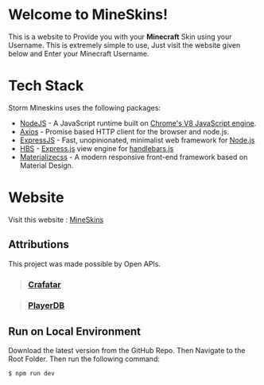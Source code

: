 # Welcome to MineSkins!

This is a website to Provide you with your **Minecraft** Skin using your  Username. This is extremely simple to use, Just visit the website given below and Enter your Minecraft Username.

# Tech Stack	
Storm Mineskins uses the following packages:
* [NodeJS](https://nodejs.org/) - A JavaScript runtime built on [Chrome's V8 JavaScript engine](https://v8.dev/).
* [Axios](https://www.npmjs.com/package/axios) - Promise based HTTP client for the browser and node.js.
* [ExpressJS](https://expressjs.com/) - Fast, unopinionated, minimalist web framework for [Node.js](https://nodejs.org/en/)
* [HBS](https://www.npmjs.com/package/hbs) - [Express.js](https://expressjs.com/) view engine for [handlebars.js](https://handlebarsjs.com/)
* [Materializecss](https://materializecss.com/) - A modern responsive front-end framework based on Material Design.

# Website
Visit this website : [MineSkins](https://shabarishr-mineskins.herokuapp.com/)

## Attributions
This project was made possible by Open APIs.
>### [Crafatar](https://crafatar.com/)

>### [PlayerDB](https://playerdb.co/)

## Run on Local Environment
Download the latest version from the GitHub Repo.
Then Navigate  to the Root Folder.
Then run the following command:
```sh
$ npm run dev
```


